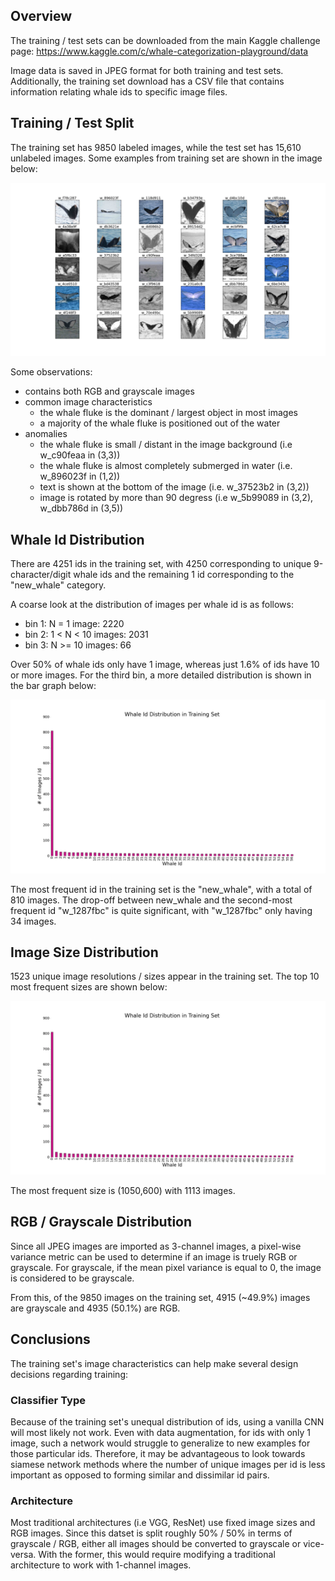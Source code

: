 ## Overview
The training / test sets can be downloaded from the main Kaggle challenge page: https://www.kaggle.com/c/whale-categorization-playground/data

Image data is saved in JPEG format for both training and test sets. Additionally, the training set download has a CSV file that contains information relating whale ids to specific image files. 

## Training / Test Split
The training set has 9850 labeled images, while the test set has 15,610 unlabeled images. Some examples from training set are shown in the image below:

![alt_text](/images/training_set_examples.png)

Some observations:
- contains both RGB and grayscale images
- common image characteristics
    - the whale fluke is the dominant / largest object in most images
    - a majority of the whale fluke is positioned out of the water
- anomalies
    - the whale fluke is small / distant in the image background (i.e w_c90feaa in (3,3))
    - the whale fluke is almost completely submerged in water (i.e. w_896023f in (1,2))
    - text is shown at the bottom of the image (i.e. w_37523b2 in (3,2))
    - image is rotated by more than 90 degress (i.e w_5b99089 in (3,2), w_dbb786d in (3,5))

## Whale Id Distribution
There are 4251 ids in the training set, with 4250 corresponding to unique 9-character/digit whale ids and the remaining 1 id corresponding to the "new_whale" category. 

A coarse look at the distribution of images per whale id is as follows: 
- bin 1: N = 1 image: 2220
- bin 2: 1 < N < 10 images: 2031
- bin 3: N >= 10 images: 66

Over 50% of whale ids only have 1 image, whereas just 1.6% of ids have 10 or more images. For the third bin, a more detailed distribution is shown in the bar graph below: 

![alt_text](/images/id_distribution.png)

The most frequent id in the training set is the "new_whale", with a total of 810 images. The drop-off between new_whale and the second-most frequent id "w_1287fbc" is quite significant, with "w_1287fbc" only having 34 images.

## Image Size Distribution
1523 unique image resolutions / sizes appear in the training set. The top 10 most frequent sizes are shown below:

![alt_text](/images/id_distribution.png?v=2)

The most frequent size is (1050,600) with 1113 images. 

## RGB / Grayscale Distribution
Since all JPEG images are imported as 3-channel images, a pixel-wise variance metric can be used to determine if an image is truely RGB or grayscale. For grayscale, if the mean pixel variance is equal to 0, the image is considered to be grayscale.

From this, of the 9850 images on the training set, 4915 (~49.9%) images are grayscale and 4935 (50.1%) are RGB.

## Conclusions
The training set's image characteristics can help make several design decisions regarding training:

### Classifier Type
Because of the training set's unequal distribution of ids, using a vanilla CNN will most likely not work. Even with data augmentation, for ids with only 1 image, such a network would struggle to generalize to new examples for those particular ids. Therefore, it may be advantageous to look towards siamese network methods where the number of unique images per id is less important as opposed to forming similar and dissimilar id pairs. 

### Architecture 
Most traditional architectures (i.e VGG, ResNet) use fixed image sizes and RGB images. Since this datset is split roughly 50% / 50% in terms of grayscale / RGB, either all images should be converted to grayscale or vice-versa. With the former, this would require modifying a traditional architecture to work with 1-channel images.


